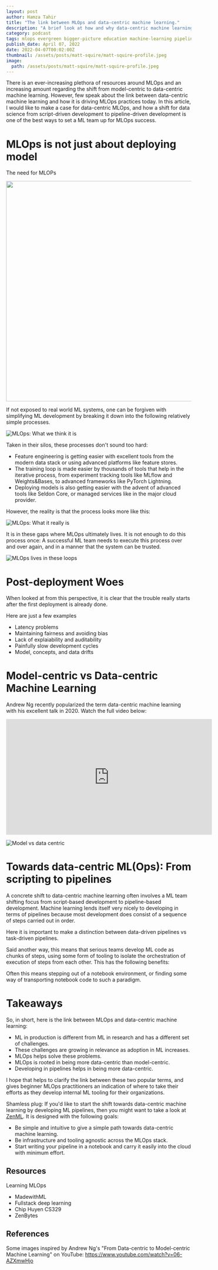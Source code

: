 ```yaml
---
layout: post
author: Hamza Tahir
title: "The link between MLOps and data-centric machine learning."
description: "A brief look at how and why data-centric machine learning drives MLOps."
category: podcast
tags: mlops evergreen bigger-picture education machine-learning pipeline
publish_date: April 07, 2022
date: 2022-04-07T00:02:00Z
thumbnail: /assets/posts/matt-squire/matt-squire-profile.jpeg
image:
  path: /assets/posts/matt-squire/matt-squire-profile.jpeg
---
```


There is an ever-increasing plethora of resources around MLOps and an increasing amount regarding the shift from 
model-centric to data-centric machine learning. However, few speak about the link between data-centric machine learning 
and how it is driving MLOps practices today. In this article, I would like to make a case for data-centric MLOps, and 
how a shift for data science from script-driven development to pipeline-driven development is one of the best ways to 
set a ML team up for MLOps success.

# MLOps is not just about deploying model

The need for MLOPs 

<div align="center">
  <img src="../assets/posts/data-centric-ml/mlops_tweet.png" width="600" />
</div>

If not exposed to real world ML systems, one can be forgiven with simplifying ML development by breaking it down into the following relatively simple processes. 

![MLOps: What we think it is](../assets/posts/data-centric-ml/mlops_process_0.png)


Taken in their silos, these processes don't sound too hard: 

- Feature engineering is getting easier with excellent tools from the modern data stack or using advanced platforms like feature stores.
- The training loop is made easier by thousands of tools that help in the iterative process, from experiment tracking tools like MLflow and Weights&Bases, to advanced frameworks like PyTorch Lightning.
- Deploying models is also getting easier with the advent of advanced tools like Seldon Core, or managed services like in the major 
cloud provider.

However, the reality is that the process looks more like this:

![MLOps: What it really is](../assets/posts/data-centric-ml/mlops_process_1.png)

It is in these gaps where MLOps ultimately lives. It is not enough to do this process once: A successful ML team needs to execute this 
process over and over again, and in a manner that the system can be trusted.

![MLOps lives in these loops](../assets/posts/data-centric-ml/mlops_process_2.png)

# Post-deployment Woes

When looked at from this perspective, it is clear that the trouble really starts after the first deployment is 
already done.

Here are just a few examples

- Latency problems
- Maintaining fairness and avoiding bias
- Lack of explaiability and auditability
- Painfully slow development cycles
- Model, concepts, and data drifts


# Model-centric vs Data-centric Machine Learning

Andrew Ng recently popularized the term data-centric machine learning with his excellent talk in 2020. Watch the full video 
below:

<iframe width="560" height="315" src="https://www.youtube.com/embed/06-AZXmwHjo" title="YouTube video player" frameborder="0" allow="accelerometer; autoplay; clipboard-write; encrypted-media; gyroscope; picture-in-picture" allowfullscreen></iframe>



![Model vs data centric](../assets/posts/data-centric-ml/model_vs_data_centric.png)

# Towards data-centric ML(Ops): From scripting to pipelines

A concrete shift to data-centric machine learning often involves a ML team shifting focus from script-based development to 
pipeline-based development. Machine learning lends itself very nicely to developing in terms of pipelines because most development does consist of a sequence of steps carried out in order.

Here it is important to make a distinction between data-driven pipelines vs task-driven pipelines.

Said another way, this means that serious teams develop ML code as chunks of steps, using some form of tooling to isolate the orchestration of execution of steps from each other. This has the following benefits:

Often this means stepping out of a notebook environment, or finding some way of transporting notebook code to such a paradigm. 

# Takeaways

So, in short, here is the link between MLOps and data-centric machine learning:

- ML in production is different from ML in research and has a different set of challenges.
- These challenges are growing in relevance as adoption in ML increases.
- MLOps helps solve these problems.
- MLOps is rooted in being more data-centric than model-centric.
- Developing in pipelines helps in being more data-centric.

I hope that helps to clarify the link between these two popular terms, and gives beginner MLOps practitioners an indication of where to take their efforts as they develop internal ML tooling for their organizations.

Shamless plug: If you'd like to start the shift towards data-centric machine learning by developing ML pipelines, then you might want to take a look at [ZenML](https://github.com/zenml-io/zenml). It is designed with the following goals:

- Be simple and intuitive to give a simple path towards data-centric machine learning. 
- Be infrastructure and tooling agnostic across the MLOps stack.
- Start writing your pipeline in a notebook and carry it easily into the cloud with minimum effort.

## Resources

Learning MLOps

- MadewithML
- Fullstack deep learning
- Chip Huyen CS329
- ZenBytes

## References

Some images inspired by Andrew Ng's "From Data-centric to Model-centric Machine Learning" on YouTube: https://www.youtube.com/watch?v=06-AZXmwHjo